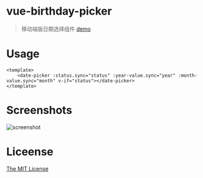 # vue-birthday-picker

> 移动端版日期选择组件 [demo](http://sw2016.h5.88h5.cn/profile)

# Usage
```vue
<template>
	<date-picker :status.sync="status" :year-value.sync="year" :month-value.sync="month" v-if="status"></date-picker>
</template>
```

# Screenshots

![screenshot](https://github.com/ihanyang/vue-birthday-picker/blob/master/screenshot-1.gif)

# Liceense
[The MIT License](http://opensource.org/licenses/MIT)